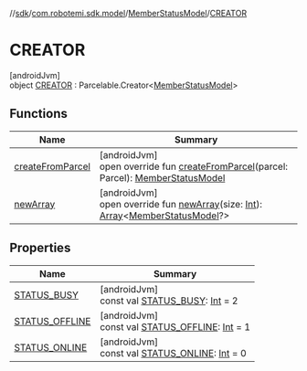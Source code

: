 //[sdk](../../../../index.md)/[com.robotemi.sdk.model](../../index.md)/[MemberStatusModel](../index.md)/[CREATOR](index.md)

# CREATOR

[androidJvm]\
object [CREATOR](index.md) : Parcelable.Creator&lt;[MemberStatusModel](../index.md)&gt;

## Functions

| Name | Summary |
|---|---|
| [createFromParcel](create-from-parcel.md) | [androidJvm]<br>open override fun [createFromParcel](create-from-parcel.md)(parcel: Parcel): [MemberStatusModel](../index.md) |
| [newArray](new-array.md) | [androidJvm]<br>open override fun [newArray](new-array.md)(size: [Int](https://kotlinlang.org/api/latest/jvm/stdlib/kotlin/-int/index.html)): [Array](https://kotlinlang.org/api/latest/jvm/stdlib/kotlin/-array/index.html)&lt;[MemberStatusModel](../index.md)?&gt; |

## Properties

| Name | Summary |
|---|---|
| [STATUS_BUSY](-s-t-a-t-u-s_-b-u-s-y.md) | [androidJvm]<br>const val [STATUS_BUSY](-s-t-a-t-u-s_-b-u-s-y.md): [Int](https://kotlinlang.org/api/latest/jvm/stdlib/kotlin/-int/index.html) = 2 |
| [STATUS_OFFLINE](-s-t-a-t-u-s_-o-f-f-l-i-n-e.md) | [androidJvm]<br>const val [STATUS_OFFLINE](-s-t-a-t-u-s_-o-f-f-l-i-n-e.md): [Int](https://kotlinlang.org/api/latest/jvm/stdlib/kotlin/-int/index.html) = 1 |
| [STATUS_ONLINE](-s-t-a-t-u-s_-o-n-l-i-n-e.md) | [androidJvm]<br>const val [STATUS_ONLINE](-s-t-a-t-u-s_-o-n-l-i-n-e.md): [Int](https://kotlinlang.org/api/latest/jvm/stdlib/kotlin/-int/index.html) = 0 |
